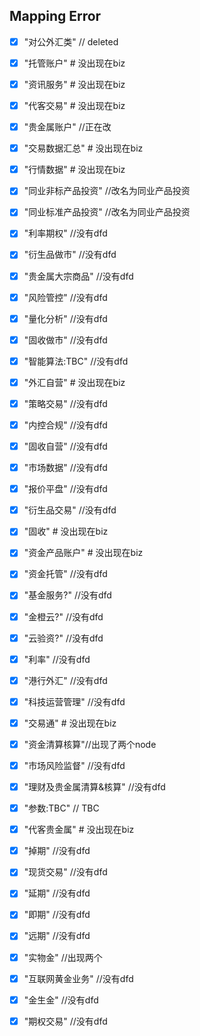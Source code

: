 ## Mapping Error

- [x] "对公外汇类" // deleted
- [x] "托管账户"  # 没出现在biz
- [x] "资讯服务" # 没出现在biz
- [x] "代客交易" # 没出现在biz
- [x] "贵金属账户" //正在改
- [x] "交易数据汇总" # 没出现在biz
- [x] "行情数据" # 没出现在biz
- [x] "同业非标产品投资" //改名为同业产品投资
- [x] "同业标准产品投资" //改名为同业产品投资
- [x] "利率期权" //没有dfd
- [x] "衍生品做市" //没有dfd
- [x] "贵金属大宗商品" //没有dfd
- [x] "风险管控" //没有dfd
- [x] "量化分析" //没有dfd
- [x] "固收做市" //没有dfd
- [x] "智能算法:TBC" //没有dfd
- [x] "外汇自营" # 没出现在biz
- [x] "策略交易" //没有dfd
- [x] "内控合规" //没有dfd
- [x] "固收自营" //没有dfd
- [x] "市场数据" //没有dfd
- [x] "报价平盘" //没有dfd
- [x] "衍生品交易" //没有dfd
- [x] "固收" # 没出现在biz
- [x] "资金产品账户" # 没出现在biz
- [x] "资金托管" //没有dfd
- [x] "基金服务?" //没有dfd
- [x] "金橙云?" //没有dfd
- [x] "云验资?" //没有dfd
- [x] "利率" //没有dfd
- [x] "港行外汇" //没有dfd
- [x] "科技运营管理" //没有dfd
- [x] "交易通" # 没出现在biz
- [x] "资金清算核算"//出现了两个node
- [x] "市场风险监督" //没有dfd
- [x] "理财及贵金属清算&核算" //没有dfd
- [x] "参数:TBC"  // TBC
- [x] "代客贵金属" # 没出现在biz
- [x] "掉期" //没有dfd
- [x] "现货交易" //没有dfd
- [x] "延期" //没有dfd
- [x] "即期" //没有dfd
- [x] "远期" //没有dfd
- [x] "实物金" //出现两个
- [x] "互联网黄金业务" //没有dfd
- [x] "金生金" //没有dfd
- [x] "期权交易" //没有dfd

